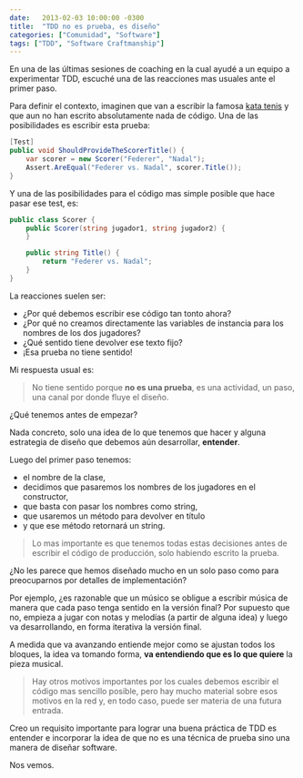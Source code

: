 ```yaml
---
date:   2013-02-03 10:00:00 -0300
title:  "TDD no es prueba, es diseño"
categories: ["Comunidad", "Software"]
tags: ["TDD", "Software Craftmanship"]
---
```


En una de las últimas sesiones de coaching en la cual ayudé a un equipo a experimentar TDD, escuché una de las reacciones mas usuales ante el primer paso.

Para definir el contexto, imaginen que van a escribir la famosa [kata tenis](http://codingdojo.org/cgi-bin/wiki.pl?KataTennis) y que aun no han escrito absolutamente nada de código. Una de las posibilidades es escribir esta prueba:
<!--more-->

~~~ csharp
[Test]
public void ShouldProvideTheScorerTitle() {
    var scorer = new Scorer("Federer", "Nadal");
    Assert.AreEqual("Federer vs. Nadal", scorer.Title());
}
~~~

Y una de las posibilidades para el código mas simple posible que hace pasar ese test, es:

~~~ csharp
public class Scorer {
    public Scorer(string jugador1, string jugador2) {
    }

    public string Title() {
        return "Federer vs. Nadal";
    }
}
~~~

La reacciones suelen ser:
- ¿Por qué debemos escribir ese código tan tonto ahora?
- ¿Por qué no creamos directamente las variables de instancia para los nombres de los dos jugadores?
- ¿Qué sentido tiene devolver ese texto fijo?
- ¡Esa prueba no tiene sentido!

Mi respuesta usual es:

> No tiene sentido porque **no es una prueba**, es una actividad, un paso, una canal por donde fluye el diseño.

¿Qué tenemos antes de empezar?

Nada concreto, solo una idea de lo que tenemos que hacer y alguna estrategia de diseño que debemos aún desarrollar, **entender**.

Luego del primer paso tenemos:

- el nombre de la clase, 
- decidimos que pasaremos los nombres de los jugadores en el constructor,
- que basta con pasar los nombres como string,
- que usaremos un método para devolver en título
-  y que ese método retornará un string.

> Lo mas importante es que tenemos todas estas decisiones antes de escribir el código de producción, solo habiendo escrito la prueba.

¿No les parece que hemos diseñado mucho en un solo paso como para preocuparnos por detalles de implementación?

Por ejemplo, ¿es razonable que un músico se obligue a escribir música de manera que cada paso tenga sentido en la versión final? Por supuesto que no, empieza a jugar con notas y melodías (a partir de alguna idea) y luego va desarrollando, en forma iterativa la versión final.

A medida que va avanzando entiende mejor como se ajustan todos los bloques, la idea va tomando forma, **va entendiendo que es lo que quiere** la pieza musical.

> Hay otros motivos importantes por los cuales debemos escribir el código mas sencillo posible, pero hay mucho material sobre esos motivos en la red y, en todo caso, puede ser materia de una futura entrada.

Creo un requisito importante para lograr una buena práctica de TDD es entender e incorporar la idea de que no es una técnica de prueba sino una manera de diseñar software.

Nos vemos.
